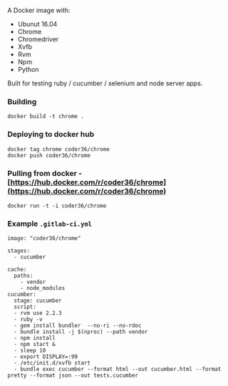 A Docker image with:

* Ubunut 16.04
* Chrome
* Chromedriver
* Xvfb
* Rvm
* Npm
* Python

Built for testing ruby / cucumber / selenium and node server apps.

### Building
```
docker build -t chrome .
```

### Deploying to docker hub

```
docker tag chrome coder36/chrome
docker push coder36/chrome
```


### Pulling from docker  - [https://hub.docker.com/r/coder36/chrome](https://hub.docker.com/r/coder36/chrome)
```
docker run -t -i coder36/chrome

```


### Example `.gitlab-ci.yml`
```
image: "coder36/chrome"

stages:
  - cucumber

cache:
  paths:
    - vendor
    - node_modules
cucumber:
  stage: cucumber
  script:
  - rvm use 2.2.3
  - ruby -v                                     
  - gem install bundler  --no-ri --no-rdoc    
  - bundle install -j $(nproc) --path vendor 
  - npm install
  - npm start &
  - sleep 10 
  - export DISPLAY=:99
  - /etc/init.d/xvfb start
  - bundle exec cucumber --format html --out cucumber.html --format pretty --format json --out tests.cucumber
```
